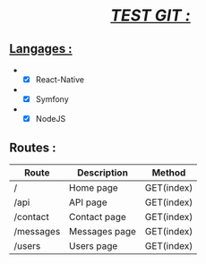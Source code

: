 # <center><u><i>TEST GIT :</i></u></center>

## <u>Langages :</u>

- -[x] React-Native
- -[x] Symfony
- -[x] NodeJS

## Routes :

| Route     | Description   | Method     |
|-----------|---------------|------------|
| /         | Home page     | GET(index) |
| /api      | API page      | GET(index) |
| /contact  | Contact page  | GET(index) |
| /messages | Messages page | GET(index) |
| /users    | Users page    | GET(index) |

